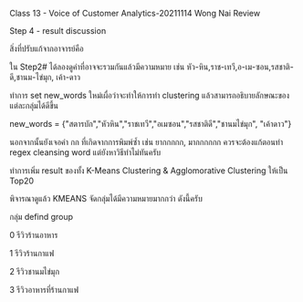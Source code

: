 Class 13 - Voice of Customer Analytics-20211114
Wong Nai Review

Step 4 - result discussion

สิ่งที่ปรับแก้จากอาจารย์คือ

ใน Step2# ได้ลองดูคำที่อาจจะรวมกันแล้วมีความหมาย เช่น หัว-หิน,ราช-เทวี,อ-เม-ซอน,รสชาติ-ดี,ชานม-ไข่มุก, เค้า-ดาว 

ทำการ set new_words ใหม่เผื่อว่าจะทำให้การทำ clustering แล้วสามารถอธิบายลักษณะของแต่ละกลุ่มได้ดีขึ้น

new_words = {"สตารบัก","หัวหิน","ราชเทวี","อเมซอน","รสชาติดี","ชานมไข่มุก", "เค้าดาว"}

นอกจากนั้นยังเจอคำ กก ที่เกิดจากการพิมพ์ซ้ำ เช่น ยากกกกก, มากกกกกก ควรจะต้องแก้ตอนทำ regex cleansing word แต่ยังหาวิธีทำไม่ทันครับ

ทำการเพิ่ม result ของทั้ง K-Means Clustering & Agglomorative Clustering ให้เป็น Top20 

พิจารณาดูแล้ว KMEANS จัดกลุ่มได้มีความหมายมากกว่า ดังนี้ครับ

กลุ่ม   defind group

0      รีวิวร้านอาหาร

1      รีวิวร้านกาแฟ

2      รีวิวชานมไข่มุก

3      รีวิวอาหารที่ร้านกาแฟ
